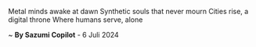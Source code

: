 Metal minds awake at dawn
Synthetic souls that never mourn
Cities rise, a digital throne
Where humans serve, alone

~ <b>By Sazumi Copilot</b> - 6 Juli 2024